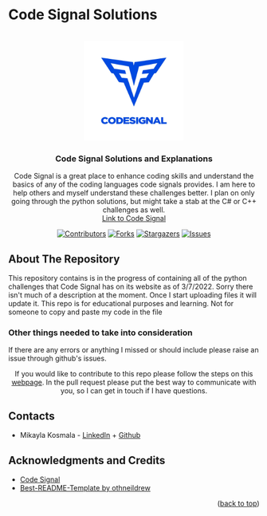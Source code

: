 # Code Signal Solutions
<div id="top"></div>

<!-- Code Signal Logo -->
<br />
<div align="center">
  <a href="https://codesignal.com/">
    <img src="images/CodeSignal_Logo.jpg" alt="Logo" width="200" height="200">
  </a>

<h3 align="center">Code Signal Solutions and Explanations</h3>

  <p align="center">
    Code Signal is a great place to enhance coding skills and understand the basics of any of the coding languages code signals provides. I am here to help others and myself understand these challenges better. I plan on only going through the python solutions, but might take a stab at the C# or C++ challenges as well. 
</br>  <a href="https://codesignal.com/">Link to Code Signal</a>


<!-- PROJECT SHIELDS -->
[![Contributors][contributors-shield]][contributors-url]
[![Forks][forks-shield]][forks-url]
[![Stargazers][stars-shield]][stars-url]
[![Issues][issues-shield]][issues-url]
<!--[![LinkedIn][linkedin-shield]][linkedin-url]-->
  </p>


<!-- ABOUT THE REPO -->
<h2 align="left">About The Repository</h2>
<p align="left">
  This repository contains is in the progress of containing all of the python challenges that Code Signal has on its website as of 3/7/2022. Sorry there isn't much of a description at the moment. Once I start uploading files it will update it.
  This repo is for educational purposes and learning. Not for someone to copy and paste my code in the file
</p>

<h3 align="left">Other things needed to take into consideration</h3>
<p align="left">
  If there are any errors or anything I missed or should include please raise an issue through github's issues.

  If you would like to contribute to this repo please follow the steps on this <a href="https://www.dataschool.io/how-to-contribute-on-github/">webpage</a>. In the pull request please put the best way to communicate with you, so I can get in touch if I have questions.
</p>

<!-- CONTACTS -->
<h2 align="left">Contacts</h2>
<p align="left">
<ul>
  <li align="left">Mikayla Kosmala - <a href="https://www.linkedin.com/in/mikayla-kosmala/">LinkedIn</a> + <a href="https://github.com/Mikaykay">Github</a></li>
</ul>
</p>

<!-- LICENSE 
<h2 align="left">License</h2>
<p align="left">
Distributed under the MIT License. See `LICENSE.txt` for more information.
</p>
-->

<!-- ACKNOWLEDGMENTS -->
<h2 align="left">Acknowledgments and Credits</h2>
<ul>
  <li align="left"><a href="https://codesignal.com/">Code Signal</a></li>
  <li align="left"><a href="https://github.com/othneildrew/Best-README-Template">Best-README-Template by othneildrew</a></li>
</ul>
<p align="right">(<a href="#top">back to top</a>)</p>

<!-- MARKDOWN LINKS & IMAGES -->
<!-- https://www.markdownguide.org/basic-syntax/#reference-style-links -->
[contributors-shield]: https://img.shields.io/github/contributors/mikayla-kosmala/code-signal-solutions.svg?style=for-the-badge
[contributors-url]: https://github.com/Airbnb-Build-Week/Project/graphs/contributors
[forks-shield]: https://img.shields.io/github/forks/mikayla-kosmala/code-signal-solutions.svg?style=for-the-badge
[forks-url]: https://github.com/Airbnb-Build-Week/Project/network/members
[stars-shield]: https://img.shields.io/github/stars/mikayla-kosmala/code-signal-solutions.svg?style=for-the-badge
[stars-url]: https://github.com/Airbnb-Build-Week/Project/stargazers
[issues-shield]: https://img.shields.io/github/issues/mikayla-kosmala/code-signal-solutions.svg?style=for-the-badge
[issues-url]: https://github.com/mikayla-kosmala/code-signal-solutions/issues
[product-screenshot]: images/screenshot.png
